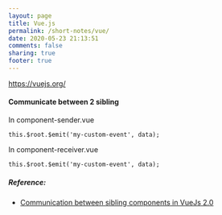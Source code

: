 ```yaml
---
layout: page
title: Vue.js
permalink: /short-notes/vue/
date: 2020-05-23 21:13:51
comments: false
sharing: true
footer: true
---
```


https://vuejs.org/

#### Communicate between 2 sibling

In component-sender.vue

```vue
this.$root.$emit('my-custom-event', data);
```

In component-receiver.vue

```vue
this.$root.$emit('my-custom-event', data);
```

##### Reference:

- [Communication between sibling components in VueJs 2.0](https://stackoverflow.com/questions/38616167/communication-between-sibling-components-in-vuejs-2-0/47004242#47004242)
